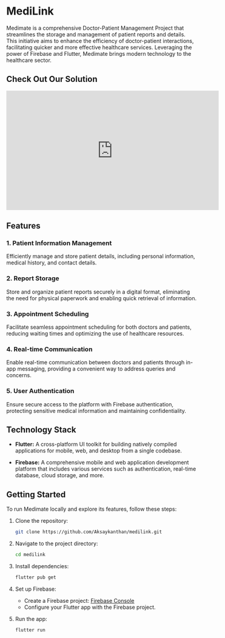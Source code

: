 # MediLink

Medimate is a comprehensive Doctor-Patient Management Project that streamlines the storage and management of patient reports and details. This initiative aims to enhance the efficiency of doctor-patient interactions, facilitating quicker and more effective healthcare services. Leveraging the power of Firebase and Flutter, Medimate brings modern technology to the healthcare sector.


## Check Out Our Solution

<iframe width="560" height="315" src="https://www.youtube.com/embed/W9BMn6rp2FA?si=NWRS3PRG3R_i5vHB" title="YouTube video player" frameborder="0" allow="accelerometer; autoplay; clipboard-write; encrypted-media; gyroscope; picture-in-picture; web-share" allowfullscreen></iframe>


## Features

### 1. Patient Information Management

Efficiently manage and store patient details, including personal information, medical history, and contact details.

### 2. Report Storage

Store and organize patient reports securely in a digital format, eliminating the need for physical paperwork and enabling quick retrieval of information.

### 3. Appointment Scheduling

Facilitate seamless appointment scheduling for both doctors and patients, reducing waiting times and optimizing the use of healthcare resources.

### 4. Real-time Communication

Enable real-time communication between doctors and patients through in-app messaging, providing a convenient way to address queries and concerns.

### 5. User Authentication

Ensure secure access to the platform with Firebase authentication, protecting sensitive medical information and maintaining confidentiality.

## Technology Stack

- **Flutter:** A cross-platform UI toolkit for building natively compiled applications for mobile, web, and desktop from a single codebase.

- **Firebase:** A comprehensive mobile and web application development platform that includes various services such as authentication, real-time database, cloud storage, and more.

## Getting Started

To run Medimate locally and explore its features, follow these steps:

1. Clone the repository:
   ```bash
   git clone https://github.com/Aksaykanthan/medilink.git
   ```

2. Navigate to the project directory:
   ```bash
   cd medilink
   ```

3. Install dependencies:
   ```bash
   flutter pub get
   ```

4. Set up Firebase:
   - Create a Firebase project: [Firebase Console](https://console.firebase.google.com/)
   - Configure your Flutter app with the Firebase project.

5. Run the app:
   ```bash
   flutter run
   ```
